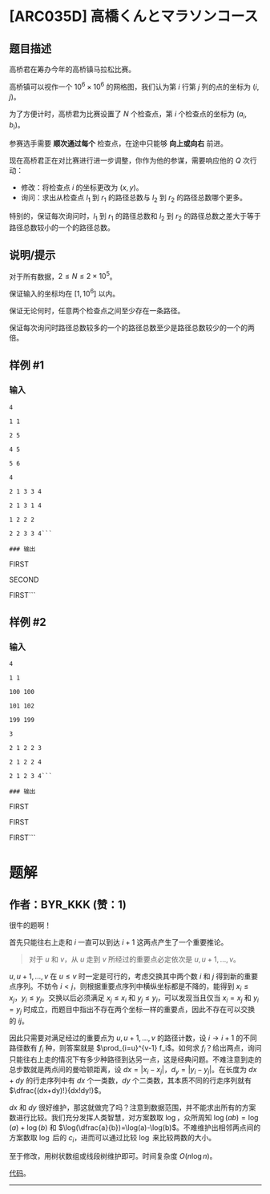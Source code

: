 # [ARC035D] 高橋くんとマラソンコース

## 题目描述

高桥君在筹办今年的高桥镇马拉松比赛。

高桥镇可以视作一个 $10^6\times 10^6$ 的网格图，我们认为第 $i$ 行第 $j$ 列的点的坐标为 $(i,j)$。

为了方便计时，高桥君为比赛设置了 $N$ 个检查点，第 $i$ 个检查点的坐标为 $(a_i,b_i)$。

参赛选手需要 **顺次通过每个** 检查点，在途中只能够 **向上或向右** 前进。

现在高桥君正在对比赛进行进一步调整，你作为他的参谋，需要响应他的 $Q$ 次行动：

+ 修改：将检查点 $i$ 的坐标更改为 $(x,y)$。
+ 询问：求出从检查点 $l_1$ 到 $r_1$ 的路径总数与 $l_2$ 到 $r_2$ 的路径总数哪个更多。

特别的，保证每次询问时，$l_1$ 到 $r_1$ 的路径总数和 $l_2$ 到 $r_2$ 的路径总数之差大于等于路径总数较小的一个的路径总数。

## 说明/提示

对于所有数据，$2\le N\le 2\times 10^5$。

保证输入的坐标均在 $[1,10^6]$ 以内。

保证无论何时，任意两个检查点之间至少存在一条路径。

保证每次询问时路径总数较多的一个的路径总数至少是路径总数较少的一个的两倍。

## 样例 #1

### 输入

```
4
1 1
2 5
4 5
5 6
4
2 1 3 3 4
2 1 3 1 4
1 2 2 2
2 2 3 3 4```

### 输出

```
FIRST
SECOND
FIRST```

## 样例 #2

### 输入

```
4
1 1
100 100
101 102
199 199
3
2 1 2 2 3
2 1 2 2 4
2 1 2 3 4```

### 输出

```
FIRST
FIRST
FIRST```

# 题解

## 作者：BYR_KKK (赞：1)

很牛的题啊！

首先只能往右上走和 $i$ 一直可以到达 $i+1$ 这两点产生了一个重要推论。

>对于 $u$ 和 $v$，从 $u$ 走到 $v$ 所经过的重要点必定依次是 $u,u+1,\dots,v$。

$u,u+1,\dots,v$ 在 $u\le v$ 时一定是可行的，考虑交换其中两个数 $i$ 和 $j$ 得到新的重要点序列。不妨令 $i<j$，则根据重要点序列中横纵坐标都是不降的，能得到 $x_i\le x_j$，$y_i\le y_j$。交换以后必须满足 $x_j\le x_i$ 和 $y_j\le y_i$，可以发现当且仅当 $x_i=x_j$ 和 $y_i=y_j$ 时成立，而题目中指出不存在两个坐标一样的重要点，因此不存在可以交换的 $ij$。

因此只需要对满足经过的重要点为 $u,u+1,\dots,v$ 的路径计数，设 $i\rightarrow i+1$ 的不同路径数有 $f_i$ 种，则答案就是 $\prod_{i=u}^{v-1} f_i$。如何求 $f_i$？给出两点，询问只能往右上走的情况下有多少种路径到达另一点，这是经典问题。不难注意到走的总步数就是两点间的曼哈顿距离，设 $dx=|x_i-x_j|$，$d_y=|y_i-y_j|$。在长度为 $dx+dy$ 的行走序列中有 $dx$ 个一类数，$dy$ 个二类数，其本质不同的行走序列就有 $\dfrac{(dx+dy)!}{dx!dy!}$。

$dx$ 和 $dy$ 很好维护，那这就做完了吗？注意到数据范围，并不能求出所有的方案数进行比较。我们充分发挥人类智慧，对方案数取 $\log$，众所周知 $\log(ab)=\log(a)+\log(b)$ 和 $\log(\dfrac{a}{b})=\log(a)-\log(b)$。不难维护出相邻两点间的方案数取 $\log$ 后的 $c_i$，进而可以通过比较 $\log$ 来比较两数的大小。

至于修改，用树状数组或线段树维护即可。时间复杂度 $O(n\log n)$。

[代码](https://atcoder.jp/contests/arc035/submissions/57417970)。

---

